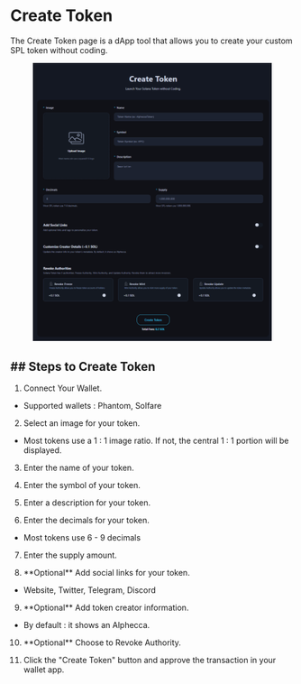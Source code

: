 
# Create Token

The Create Token page is a dApp tool that allows you to create your custom SPL token without coding.

<figure><img src="../.gitbook/assets/create_token.png" alt=""><figcaption></figcaption></figure>



## ## Steps to Create Token

1. Connect Your Wallet.
 - Supported wallets : Phantom, Solfare

2. Select an image for your token.
 - Most tokens use a 1 : 1 image ratio. If not, the central 1 : 1 portion will be displayed.

3. Enter the name of your token.

4. Enter the symbol of your token.

5. Enter a description for your token.

6. Enter the decimals for your token.
 - Most tokens use 6 - 9 decimals

7. Enter the supply amount.

8. \*\*Optional\*\* Add social links for your token.
 - Website, Twitter, Telegram, Discord

9. \*\*Optional\*\* Add token creator information.
 - By default : it shows an Alphecca.

10. \*\*Optional\*\* Choose to Revoke Authority.

11. Click the "Create Token" button and approve the transaction in your wallet app.



